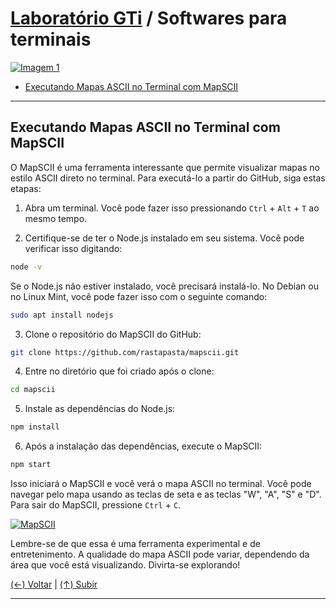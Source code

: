 # [Laboratório GTi](https://github.com/systemboys/GTi_Laboratory#laborat%C3%B3rio-gti "Laboratório GTi") / Softwares para terminais

[![Imagem 1](https://site.com/img/exemplo.png "Imagem 1")](http://link.com "Imagem 1")

- [Executando Mapas ASCII no Terminal com MapSCII](#executando-mapas-ascii-no-terminal-com-mapscii "Executando Mapas ASCII no Terminal com MapSCII")

---

## Executando Mapas ASCII no Terminal com MapSCII

O MapSCII é uma ferramenta interessante que permite visualizar mapas no estilo ASCII direto no terminal. Para executá-lo a partir do GitHub, siga estas etapas:

1. Abra um terminal. Você pode fazer isso pressionando `Ctrl` + `Alt` + `T` ao mesmo tempo.

2. Certifique-se de ter o Node.js instalado em seu sistema. Você pode verificar isso digitando:

```bash
node -v
```

Se o Node.js não estiver instalado, você precisará instalá-lo. No Debian ou no Linux Mint, você pode fazer isso com o seguinte comando:

```bash
sudo apt install nodejs
```

3. Clone o repositório do MapSCII do GitHub:

```bash
git clone https://github.com/rastapasta/mapscii.git
```

4. Entre no diretório que foi criado após o clone:

```bash
cd mapscii
```

5. Instale as dependências do Node.js:

```bash
npm install
```

6. Após a instalação das dependências, execute o MapSCII:

```bash
npm start
```

Isso iniciará o MapSCII e você verá o mapa ASCII no terminal. Você pode navegar pelo mapa usando as teclas de seta e as teclas "W", "A", "S" e "D". Para sair do MapSCII, pressione `Ctrl` + `C`.

[![MapSCII](https://site.com/img/exemplo.png "MapSCII")](http://link.com "MapSCII")

Lembre-se de que essa é uma ferramenta experimental e de entretenimento. A qualidade do mapa ASCII pode variar, dependendo da área que você está visualizando. Divirta-se explorando!

[(&larr;) Voltar](https://github.com/systemboys/GTi_Laboratory#laborat%C3%B3rio-gti "Voltar ao Sumário") | 
[(&uarr;) Subir](#assunto "Subir para o topo")

---